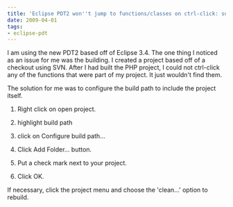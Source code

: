 ```yaml
---
title: 'Eclipse PDT2 won''t jump to functions/classes on ctrl-click: solved'
date: 2009-04-01
tags:
- eclipse-pdt
---
```

I am using the new PDT2 based off of Eclipse 3.4.  The one thing I noticed as an issue for me was the building.  I created a project based off of a checkout using SVN.  After I had built the PHP project, I could not ctrl-click any of the functions that were part of my project.  It just wouldn't find them.

<!--more-->

The solution for me was to configure the build path to include the project itself.

1. Right click on open project.

2. highlight build path

3. click on Configure build path...

4. Click Add Folder... button.

5. Put a check mark next to your project.

6. Click OK.

If necessary, click the project menu and choose the 'clean...' option to rebuild.
